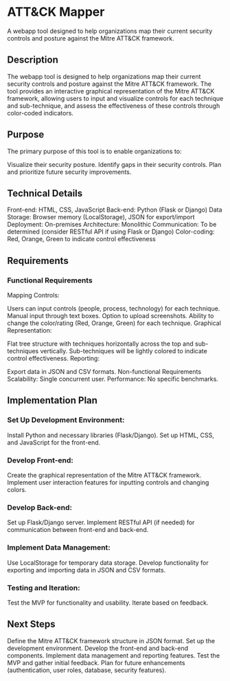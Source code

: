 # ATT&CK Mapper
A webapp tool designed to help organizations map their current security controls and posture against the Mitre ATT&amp;CK framework.

## Description
The webapp tool is designed to help organizations map their current security controls and posture against the Mitre ATT&CK framework. The tool provides an interactive graphical representation of the Mitre ATT&CK framework, allowing users to input and visualize controls for each technique and sub-technique, and assess the effectiveness of these controls through color-coded indicators.

## Purpose
The primary purpose of this tool is to enable organizations to:

Visualize their security posture.
Identify gaps in their security controls.
Plan and prioritize future security improvements.

## Technical Details
Front-end: HTML, CSS, JavaScript
Back-end: Python (Flask or Django)
Data Storage: Browser memory (LocalStorage), JSON for export/import
Deployment: On-premises
Architecture: Monolithic
Communication: To be determined (consider RESTful API if using Flask or Django)
Color-coding: Red, Orange, Green to indicate control effectiveness

## Requirements
### Functional Requirements
Mapping Controls:

Users can input controls (people, process, technology) for each technique.
Manual input through text boxes.
Option to upload screenshots.
Ability to change the color/rating (Red, Orange, Green) for each technique.
Graphical Representation:

Flat tree structure with techniques horizontally across the top and sub-techniques vertically.
Sub-techniques will be lightly colored to indicate control effectiveness.
Reporting:

Export data in JSON and CSV formats.
Non-functional Requirements
Scalability: Single concurrent user.
Performance: No specific benchmarks.

## Implementation Plan
### Set Up Development Environment:

Install Python and necessary libraries (Flask/Django).
Set up HTML, CSS, and JavaScript for the front-end.

### Develop Front-end:

Create the graphical representation of the Mitre ATT&CK framework.
Implement user interaction features for inputting controls and changing colors.

### Develop Back-end:

Set up Flask/Django server.
Implement RESTful API (if needed) for communication between front-end and back-end.

### Implement Data Management:

Use LocalStorage for temporary data storage.
Develop functionality for exporting and importing data in JSON and CSV formats.

### Testing and Iteration:

Test the MVP for functionality and usability.
Iterate based on feedback.

## Next Steps
Define the Mitre ATT&CK framework structure in JSON format.
Set up the development environment.
Develop the front-end and back-end components.
Implement data management and reporting features.
Test the MVP and gather initial feedback.
Plan for future enhancements (authentication, user roles, database, security features).
